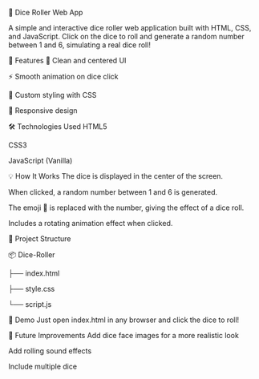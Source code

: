 🎲 Dice Roller Web App

A simple and interactive dice roller web application built with HTML, CSS, and JavaScript. Click on the dice to roll and generate a random number between 1 and 6, simulating a real dice roll!

🚀 Features
🎲 Clean and centered UI

⚡ Smooth animation on dice click

🎨 Custom styling with CSS

📱 Responsive design

🛠 Technologies Used
HTML5

CSS3

JavaScript (Vanilla)

💡 How It Works
The dice is displayed in the center of the screen.

When clicked, a random number between 1 and 6 is generated.

The emoji 🎲 is replaced with the number, giving the effect of a dice roll.

Includes a rotating animation effect when clicked.

📁 Project Structure

📦 Dice-Roller

├── index.html

├── style.css

└── script.js

🎯 Demo
Just open index.html in any browser and click the dice to roll!

📌 Future Improvements
Add dice face images for a more realistic look

Add rolling sound effects

Include multiple dice
